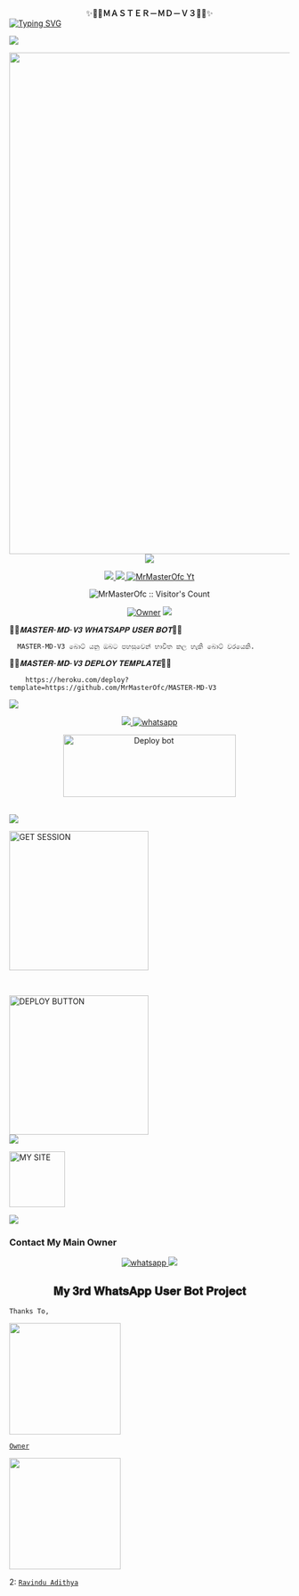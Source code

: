 <div align="center">
    ✨<b>👨‍💻ＭＡＳＴＥＲ－ＭＤ－Ｖ３👨‍💻</b>✨</b> 


<div align="left">
<a href="https://git.io/typing-svg"><img src="https://readme-typing-svg.demolab.com?font=Rubik+Dirt&size=65&pause=1000&color=F72C3F&background=FF20A500&center=true&vCenter=true&width=1000&height=150&lines=MASTER+MD-V3" alt="Typing SVG" /></a>   
</p> 

<img src="https://user-images.githubusercontent.com/73097560/115834477-dbab4500-a447-11eb-908a-139a6edaec5c.gif">
   <p align="center">
<a href="https://github.com/MrMasterOfc">
    <img src="https://telegra.ph/file/83ae294a17351afb2773d.jpg" width="900px">
  </a>
<img src="https://user-images.githubusercontent.com/73097560/115834477-dbab4500-a447-11eb-908a-139a6edaec5c.gif">

<p align="center">
   <a href="https://github.com/MrMasterOfc/MASTER-Md-V3/fork">
    <img src="https://img.shields.io/github/forks/MrMasterOfc/MASTER-Md-V3?style=flat-square&logo=github&color=darkred">
   </a>
  <a href="https://github.com/MrMasterOfc/MASTER-Md-V3/stargazers"> 
     <img src="https://img.shields.io/github/stars/MrMasterOfc/MASTER-Md-V3?style=flat-square&logo=github&color=darkred">
 </a>



  <a aria-label="Suhail_Md is free to use" href="https://youtube.com/@sahanmaduwantha2006" target="_blank">
    <img alt="MrMasterOfc Yt" src="https://img.shields.io/youtube/channel/subscribers/UCDB6GZMdSfsmPN9gqxxqnMQ" target="_blank" />
  </a>

</p>
<p align="center"><img src="https://profile-counter.glitch.me/{MrMasterOfc}/count.svg" alt="MrMasterOfc :: Visitor's Count" /></p>

<p align="center">

 <a href="https://github.com/MrMasterOfc">
 <img title="Owner" src="https://img.shields.io/badge/MrMasterOfc-darkred?style=flat-square&logo=github&label=owner"></a>
   <a href="https://github.com/MrMasterOfc">
    <img src="https://img.shields.io/github/followers/MrMasterOfc?style=flat-square&logo=github&color=darkred">
  </a>
  

 
 </p>

  
👨‍💻_𝐌𝐀𝐒𝐓𝐄𝐑-𝐌𝐃-𝐕𝟑 𝐖𝐇𝐀𝐓𝐒𝐀𝐏𝐏 𝐔𝐒𝐄𝐑 𝐁𝐎𝐓_👨‍💻

      MASTER-MD-V3 බොට් යනු ඔබට පහසුවෙන් භාවිත කල හැකි බොට් වරයෙකි.
      
👨‍💻_𝐌𝐀𝐒𝐓𝐄𝐑-𝐌𝐃-𝐕𝟑 𝐃𝐄𝐏𝐋𝐎𝐘 𝐓𝐄𝐌𝐏𝐋𝐀𝐓𝐄_👨‍💻

        https://heroku.com/deploy?template=https://github.com/MrMasterOfc/MASTER-MD-V3

 <img src="https://user-images.githubusercontent.com/73097560/115834477-dbab4500-a447-11eb-908a-139a6edaec5c.gif">

<p align="center">

  <a aria-label="WhatsApp Supported Channel" href="https://whatsapp.com/channel/0029VaWWZa1G3R3c4TPADo0M" target="_blank">
      <img src="https://user-images.githubusercontent.com/73097560/115834477-dbab4500-a447-11eb-908a-139a6edaec5c.gif">
    <img alt="whatsapp" src="https://img.shields.io/badge/Join Channel-25D366?style=for-the-badge&logo=whatsapp&logoColor=white" />
  </a>
  <p align="center">
<a href="https://github.com/MrMasterOfc/MASTER-MD-V3/fork" target="blank"><img align="center" src="https://i.imgur.com/cxaSEWe.png" alt="Deploy bot" height="112" width="310" /></a>
  <div>
<br>
<img src="https://user-images.githubusercontent.com/73097560/115834477-dbab4500-a447-11eb-908a-139a6edaec5c.gif">

<a href="https://replit.com/@SahanMadu/MASTER-MD-V3-2"><img src="https://img.shields.io/badge/GET-SESSION-black" alt="GET SESSION" width="250"></a>

<br>

<a href="https://master-md-v3-deploy.vercel.app/"><img src="https://img.shields.io/badge/DEPLOY-BUTTON-black" alt="DEPLOY BUTTON" width="250"></a>
<br>
<img src="https://user-images.githubusercontent.com/73097560/115834477-dbab4500-a447-11eb-908a-139a6edaec5c.gif">

<a href="https://mr-sahan-ofc.vercel.app/"><img src="https://img.shields.io/badge/MY-SITE-black" alt="MY SITE" width="100"></a>

<img src="https://user-images.githubusercontent.com/73097560/115834477-dbab4500-a447-11eb-908a-139a6edaec5c.gif">

### Contact My Main Owner
 <p align="center">

  <a aria-label="Owner WhatsApp Channel" href="https://wa.me/+94720797915?text=Hey_Sahan_🔥" target="_blank">
    <img alt="whatsapp" src="https://img.shields.io/badge/WhatsApp Owner-25D366?style=for-the-badge&logo=whatsapp&logoColor=white" />
  </a>


<img src="https://user-images.githubusercontent.com/73097560/115834477-dbab4500-a447-11eb-908a-139a6edaec5c.gif">

<h2 align="center"> 
𝐌𝐲 𝟑𝐫𝐝 𝐖𝐡𝐚𝐭𝐬𝐀𝐩𝐩 𝐔𝐬𝐞𝐫 𝐁𝐨𝐭 𝐏𝐫𝐨𝐣𝐞𝐜𝐭</h2>

`Thanks To,`

<p align="left">
<a href="https://github.com/MrMasterOfc">
    <img src="https://telegra.ph/file/951c7ead81ade5612d70d.jpg" width="200px">
  </a>
    
[`Owner`](https://wa.me/+94720797915)
<br>
<p align="left">
<a href="https://github.com/ravidiadithya">
    <img src="https://telegra.ph/file/9f2b1fe4fd109d81dfc19.jpg" width="200px">
  </a>
    
  2: [`Ravindu Adithya`](https://wa.me/+94768680481)



